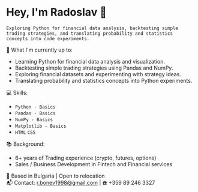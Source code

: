 # Hey, I'm Radoslav 👋

`Exploring Python for financial data analysis, backtesting simple trading strategies, and translating probability and statistics concepts into code experiments.`

🚀 What I'm currently up to:
 * Learning Python for financial data analysis and visualization.
 * Backtesting simple trading strategies using Pandas and NumPy.
 * Exploring financial datasets and experimenting with strategy ideas.
 * Translating probability and statistics concepts into Python experiments.

💻 Skills:
 - `Python - Basics`
 - `Pandas - Basics`
 - `NumPy - Basics` 
 - `Matplotlib - Basics` 
 - `HTML` `CSS` 
 
📚 Background:
- 6+ years of Trading experience (crypto, futures, options)
- Sales / Business Development in Fintech and Financial services


📍 Based in Bulgaria | Open to relocation  
📬 Contact: [r.bonev1998@gmail.com](mailto:r.bonev1998@gmail.com) | 
☎️ +359 89 246 3327



